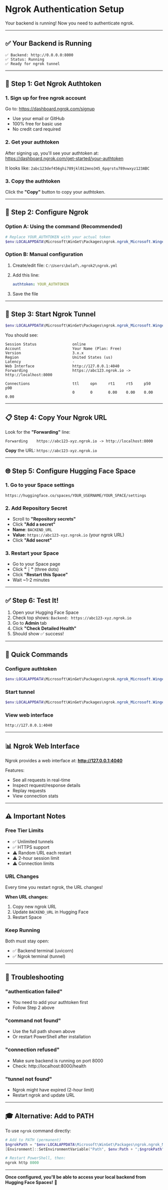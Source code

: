 # Ngrok Authentication Setup

Your backend is running! Now you need to authenticate ngrok.

---

## ✅ Your Backend is Running

```
✅ Backend: http://0.0.0.0:8000
✅ Status: Running
✅ Ready for ngrok tunnel
```

---

## 🔑 Step 1: Get Ngrok Authtoken

### **1. Sign up for free ngrok account**

Go to: https://dashboard.ngrok.com/signup

- Use your email or GitHub
- 100% free for basic use
- No credit card required

### **2. Get your authtoken**

After signing up, you'll see your authtoken at:
https://dashboard.ngrok.com/get-started/your-authtoken

It looks like: `2abc123def456ghi789jkl012mno345_6pqrstu789vwxyz123ABC`

### **3. Copy the authtoken**

Click the **"Copy"** button to copy your authtoken.

---

## 🔧 Step 2: Configure Ngrok

### **Option A: Using the command (Recommended)**

```powershell
# Replace YOUR_AUTHTOKEN with your actual token
$env:LOCALAPPDATA\Microsoft\WinGet\Packages\ngrok.ngrok_Microsoft.Winget.Source_8wekyb3d8bbwe\ngrok.exe config add-authtoken YOUR_AUTHTOKEN
```

### **Option B: Manual configuration**

1. Create/edit file: `C:\Users\bolaf\.ngrok2\ngrok.yml`

2. Add this line:
   ```yaml
   authtoken: YOUR_AUTHTOKEN
   ```

3. Save the file

---

## 🚀 Step 3: Start Ngrok Tunnel

```powershell
$env:LOCALAPPDATA\Microsoft\WinGet\Packages\ngrok.ngrok_Microsoft.Winget.Source_8wekyb3d8bbwe\ngrok.exe http 8000
```

You should see:

```
Session Status                online
Account                       Your Name (Plan: Free)
Version                       3.x.x
Region                        United States (us)
Latency                       -
Web Interface                 http://127.0.0.1:4040
Forwarding                    https://abc123.ngrok.io -> http://localhost:8000

Connections                   ttl     opn     rt1     rt5     p50     p90
                              0       0       0.00    0.00    0.00    0.00
```

---

## 📋 Step 4: Copy Your Ngrok URL

Look for the **"Forwarding"** line:

```
Forwarding    https://abc123-xyz.ngrok.io -> http://localhost:8000
```

**Copy** the URL: `https://abc123-xyz.ngrok.io`

---

## 🌐 Step 5: Configure Hugging Face Space

### **1. Go to your Space settings**

```
https://huggingface.co/spaces/YOUR_USERNAME/YOUR_SPACE/settings
```

### **2. Add Repository Secret**

- Scroll to **"Repository secrets"**
- Click **"Add a secret"**
- **Name**: `BACKEND_URL`
- **Value**: `https://abc123-xyz.ngrok.io` (your ngrok URL)
- Click **"Add secret"**

### **3. Restart your Space**

- Go to your Space page
- Click **"⋮"** (three dots)
- Click **"Restart this Space"**
- Wait ~1-2 minutes

---

## ✅ Step 6: Test It!

1. Open your Hugging Face Space
2. Check top shows: `Backend: https://abc123-xyz.ngrok.io`
3. Go to **Admin** tab
4. Click **"Check Detailed Health"**
5. Should show ✅ success!

---

## 🎯 Quick Commands

### **Configure authtoken**
```powershell
$env:LOCALAPPDATA\Microsoft\WinGet\Packages\ngrok.ngrok_Microsoft.Winget.Source_8wekyb3d8bbwe\ngrok.exe config add-authtoken YOUR_AUTHTOKEN
```

### **Start tunnel**
```powershell
$env:LOCALAPPDATA\Microsoft\WinGet\Packages\ngrok.ngrok_Microsoft.Winget.Source_8wekyb3d8bbwe\ngrok.exe http 8000
```

### **View web interface**
```
http://127.0.0.1:4040
```

---

## 📊 Ngrok Web Interface

Ngrok provides a web interface at: **http://127.0.0.1:4040**

Features:
- See all requests in real-time
- Inspect request/response details
- Replay requests
- View connection stats

---

## ⚠️ Important Notes

### **Free Tier Limits**
- ✅ Unlimited tunnels
- ✅ HTTPS support
- ⚠️ Random URL each restart
- ⚠️ 2-hour session limit
- ⚠️ Connection limits

### **URL Changes**
Every time you restart ngrok, the URL changes!

**When URL changes:**
1. Copy new ngrok URL
2. Update `BACKEND_URL` in Hugging Face
3. Restart Space

### **Keep Running**
Both must stay open:
- ✅ Backend terminal (uvicorn)
- ✅ Ngrok terminal (tunnel)

---

## 🔧 Troubleshooting

### **"authentication failed"**
- You need to add your authtoken first
- Follow Step 2 above

### **"command not found"**
- Use the full path shown above
- Or restart PowerShell after installation

### **"connection refused"**
- Make sure backend is running on port 8000
- Check: http://localhost:8000/health

### **"tunnel not found"**
- Ngrok might have expired (2-hour limit)
- Restart ngrok and update URL

---

## 🎓 Alternative: Add to PATH

To use `ngrok` command directly:

```powershell
# Add to PATH (permanent)
$ngrokPath = "$env:LOCALAPPDATA\Microsoft\WinGet\Packages\ngrok.ngrok_Microsoft.Winget.Source_8wekyb3d8bbwe"
[Environment]::SetEnvironmentVariable("Path", $env:Path + ";$ngrokPath", "User")

# Restart PowerShell, then:
ngrok http 8000
```

---

**Once configured, you'll be able to access your local backend from Hugging Face Spaces!** 🚀
